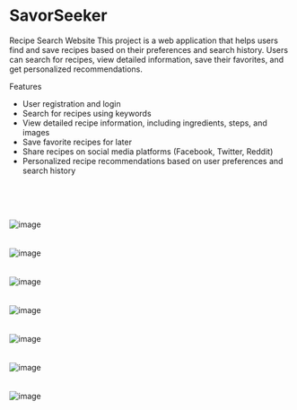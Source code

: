# SavorSeeker
Recipe Search Website
This project is a web application that helps users find and save recipes based on their preferences and search history. Users can search for recipes, view detailed information, save their favorites, and get personalized recommendations.

Features
- User registration and login
- Search for recipes using keywords
- View detailed recipe information, including ingredients, steps, and images
- Save favorite recipes for later
- Share recipes on social media platforms (Facebook, Twitter, Reddit)
- Personalized recipe recommendations based on user preferences and search history





<br>
<br>
<br>

![image](https://github.com/jnxtech/SavorSeeker/assets/119785977/ff7553db-cfcc-438a-bc31-53de112edcf9)
<br>
<br>
<br>
![image](https://github.com/jnxtech/SavorSeeker/assets/119785977/c55636d0-766f-49dc-817b-7daa274f6e27)
<br>
<br>
<br>
![image](https://github.com/jnxtech/SavorSeeker/assets/119785977/db46fa1a-f688-4a66-a2af-3fa0e1ec8bff)
<br>
<br>
<br>
![image](https://github.com/jnxtech/SavorSeeker/assets/119785977/e86da43f-d921-40a0-9c49-f033bc36fbad)
<br>
<br>
<br>
![image](https://github.com/jnxtech/SavorSeeker/assets/119785977/d8f54dbe-3e49-43d5-823f-516e79c47253)
<br>
<br>
<br>
![image](https://github.com/jnxtech/SavorSeeker/assets/119785977/1de646be-b985-4ae3-8355-009d1c348d4a)
<br>
<br>
<br>
![image](https://github.com/jnxtech/SavorSeeker/assets/119785977/cba265f3-627c-4aad-b96e-e892df64a6f5)






